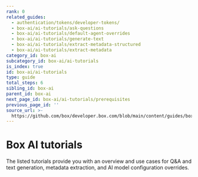 ```yaml
---
rank: 0
related_guides:
  - authentication/tokens/developer-tokens/
  - box-ai/ai-tutorials/ask-questions
  - box-ai/ai-tutorials/default-agent-overrides
  - box-ai/ai-tutorials/generate-text
  - box-ai/ai-tutorials/extract-metadata-structured
  - box-ai/ai-tutorials/extract-metadata
category_id: box-ai
subcategory_id: box-ai/ai-tutorials
is_index: true
id: box-ai/ai-tutorials
type: guide
total_steps: 6
sibling_id: box-ai
parent_id: box-ai
next_page_id: box-ai/ai-tutorials/prerequisites
previous_page_id: ''
source_url: >-
  https://github.com/box/developer.box.com/blob/main/content/guides/box-ai/ai-tutorials/index.md
---
```

# Box AI tutorials

The listed tutorials provide you with an overview and use cases for Q&A and text generation, metadata extraction, and AI model configuration overrides.